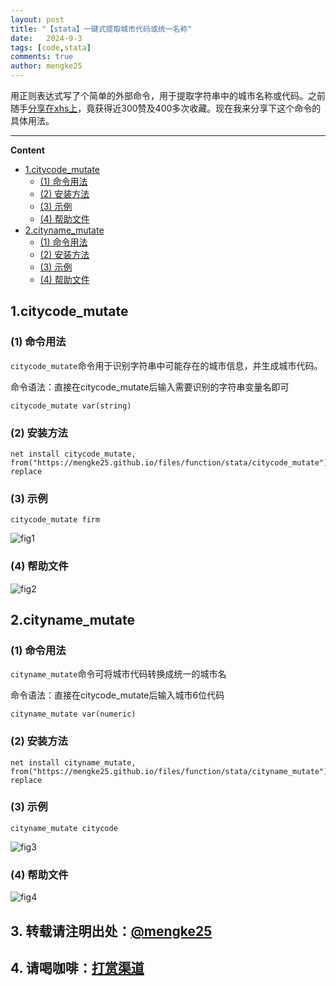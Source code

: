 ```yaml
---
layout: post
title: "【stata】一键式提取城市代码或统一名称"
date:   2024-9-3
tags: [code,stata]
comments: true
author: mengke25
---
```


用正则表达式写了个简单的外部命令，用于提取字符串中的城市名称或代码。之前随手[分享在xhs上](https://www.xiaohongshu.com/explore/66d5fc0f000000001f01724d?xsec_token=AB4wCYFvOcil5gjJTKKpbZ8yMy9dI19EqRog2iqRCYbfY=&xsec_source=pc_user)，竟获得近300赞及400多次收藏。现在我来分享下这个命令的具体用法。

<!-- more -->

_____________________
**Content**
<!-- vscode-markdown-toc -->
* [1.citycode_mutate](#citycode_mutate)
	*  [(1) 命令用法](#1)
	*  [(2) 安装方法](#2)
	*  [(3) 示例](#3)
	*  [(4) 帮助文件](#4)
* [2.cityname_mutate](#cityname_mutate)
	*  [(1) 命令用法](#1-1)
	*  [(2) 安装方法](#2-1)
	*  [(3) 示例](#3-1)
	*  [(4) 帮助文件](#4-1)

<!-- vscode-markdown-toc-config
	numbering=true
	autoSave=true
	/vscode-markdown-toc-config -->
<!-- /vscode-markdown-toc -->




##   <a name='citycode_mutate'></a>1.citycode_mutate

###   <a name='1'></a>(1) 命令用法

`citycode_mutate`命令用于识别字符串中可能存在的城市信息，并生成城市代码。

命令语法：直接在citycode_mutate后输入需要识别的字符串变量名即可
```
citycode_mutate var(string)
```

###   <a name='2'></a>(2) 安装方法
```
net install citycode_mutate, from("https://mengke25.github.io/files/function/stata/citycode_mutate") replace
```

###   <a name='3'></a>(3) 示例

```
citycode_mutate firm
```

![fig1](https://mengke25.github.io/images/citycode_mutate/fig1.png)


###   <a name='4'></a>(4) 帮助文件

![fig2](https://mengke25.github.io/images/citycode_mutate/fig2.png)



##   <a name='cityname_mutate'></a>2.cityname_mutate

###   <a name='1-1'></a>(1) 命令用法

`cityname_mutate`命令可将城市代码转换成统一的城市名

命令语法：直接在citycode_mutate后输入城市6位代码
```
cityname_mutate var(numeric)
```


###  <a name='2-1'></a>(2) 安装方法
```
net install cityname_mutate, from("https://mengke25.github.io/files/function/stata/cityname_mutate") replace
```

###   <a name='3-1'></a>(3) 示例

```
cityname_mutate citycode
```

![fig3](https://mengke25.github.io/images/citycode_mutate/fig3.png)


###   <a name='4-1'></a>(4) 帮助文件


![fig4](https://mengke25.github.io/images/citycode_mutate/fig4.png)



##  3. <a name='mengke25https:mengke25.github.io'></a>**转载请注明出处**：[@mengke25](https://mengke25.github.io/) 

##  4. <a name='https:mengke25.github.ioimagesdashang.png'></a>**请喝咖啡**：[打赏渠道](https://mengke25.github.io/images/dashang.png)




